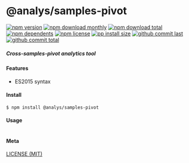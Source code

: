 # @analys/samples-pivot

[![npm version][badge-npm-version]][url-npm]
[![npm download monthly][badge-npm-download-monthly]][url-npm]
[![npm download total][badge-npm-download-total]][url-npm]
[![npm dependents][badge-npm-dependents]][url-github]
[![npm license][badge-npm-license]][url-npm]
[![pp install size][badge-pp-install-size]][url-pp]
[![github commit last][badge-github-last-commit]][url-github]
[![github commit total][badge-github-commit-count]][url-github]

[//]: <> (Shields)
[badge-npm-version]: https://flat.badgen.net/npm/cell/@analys/samples-pivot
[badge-npm-download-monthly]: https://flat.badgen.net/npm/dm/@analys/samples-pivot
[badge-npm-download-total]:https://flat.badgen.net/npm/dt/@analys/samples-pivot
[badge-npm-dependents]: https://flat.badgen.net/npm/dependents/@analys/samples-pivot
[badge-npm-license]: https://flat.badgen.net/npm/license/@analys/samples-pivot
[badge-pp-install-size]: https://flat.badgen.net/packagephobia/install/@analys/samples-pivot
[badge-github-last-commit]: https://flat.badgen.net/github/last-commit/hoyeungw/analys
[badge-github-commit-count]: https://flat.badgen.net/github/commits/hoyeungw/analys

[//]: <> (Link)
[url-npm]: https://npmjs.org/package/@analys/samples-pivot
[url-pp]: https://packagephobia.now.sh/result?p=@analys/samples-pivot
[url-github]: https://github.com/hoyeungw/analys

##### Cross-samples-pivot analytics tool

#### Features

- ES2015 syntax

#### Install
```console
$ npm install @analys/samples-pivot
```

#### Usage
```js
```

#### Meta
[LICENSE (MIT)](/LICENSE)
